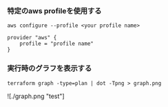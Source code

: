 ### 特定のaws profileを使用する

```
aws configure --profile <your profile name>
```

```
provider "aws" {
    profile = "profile name"
}
```

### 実行時のグラフを表示する

```
terraform graph -type=plan | dot -Tpng > graph.png
```

![./graph.png "test"]

